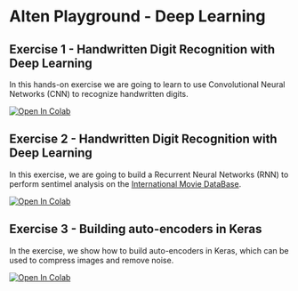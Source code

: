 # Alten Playground - Deep Learning

## Exercise 1 - Handwritten Digit Recognition with Deep Learning
In this hands-on exercise we are going to learn to use Convolutional Neural Networks (CNN) to recognize handwritten digits.

[![Open In Colab](https://colab.research.google.com/assets/colab-badge.svg)](https://colab.research.google.com/github/akalgreadis/deep-learning-playground/blob/master/Digit_Recognition.ipynb)

## Exercise 2 - Handwritten Digit Recognition with Deep Learning
In this exercise, we are going to build a Recurrent Neural Networks (RNN) to perform sentimel analysis on the [International Movie DataBase](http://www.imdb.com/).

[![Open In Colab](https://colab.research.google.com/assets/colab-badge.svg)](https://github.com/akalgreadis/deep-learning-playground/blob/master/Sentiment_Analysis.ipynb)

## Exercise 3 - Building auto-encoders in Keras
In the exercise, we show how to build auto-encoders in Keras, which can be used to compress images and remove noise.

[![Open In Colab](https://colab.research.google.com/assets/colab-badge.svg)](https://colab.research.google.com/github/akalgreadis/deep-learning-playground/blob/master/Building_Autoencoders_in_Keras.ipynb)
